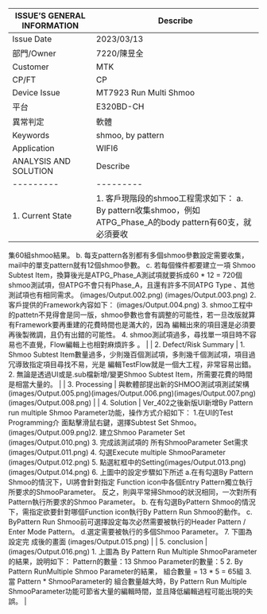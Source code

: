|   ISSUE’S GENERAL INFORMATION   |  Describe  |
|  ---------  |  ---------  |
|  Issue Date  |  2023/03/13  |
|  部門/Owner  |  7220/陳昱全  |
|  Customer  |  MTK  |
|  CP/FT  |  CP  |
|  Device Issue  |  MT7923 Run Multi Shmoo  |
|  平台  |  E320BD-CH  |
|  異常判定  |  軟體  |
|  Keywords  |  shmoo, by pattern  |
|  Application  |  WIFI6  |
|   ANALYSIS AND SOLUTION   |  Describe  |
|  ---------  |  ---------  |
|  1. Current State  |  1. 客戶現階段的shmoo工程需求如下： a. By pattern收集shmoo，例如ATPG_Phase_A的body pattern有60支，就必須要收
集60組shmoo結果。 b. 每支pattern各別都有多個shmoo參數設定需要收集，mail中的單支pattern就有12個shmoo參數。 c. 若每個條件都要建立一項
Shmoo Subtest Item，換算後光是ATPG_Phase_A測試項就要拆成60 * 12 = 720個shmoo測試項，但ATPG不會只有Phase_A，且還有許多不同ATPG Type 
、其他測試項也有相同需求。 (images/Output.002.png) (images/Output.003.png) 2. 客戶提供的Framework內容如下： (images/Output.004.png) 3. shmoo工程中的pattetn不見得會是同一版，shmoo參數也會有調整的可能性，若一旦改版就算有Framework要再重建的花費時間也是滿大的，因為 
編輯出來的項目還是必須要再後製微調，且仍有出錯的可能性。 4. shmoo測試項過多，尋找單一項目時不容易也不直覺，Flow編輯上也相對麻煩許多
。  |
|  2. Defect/Risk Summary  |  1. Shmoo Subtest Item數量過多，少則幾百個測試項，多則幾千個測試項，項目過冗導致指定項目尋找不易，光是
編輯TestFlow就是一個大工程，非常容易出錯。 2. 無論是透過UI或是.sub檔新增/變更Shmoo Subtest Item，所需要花費的時間是相當大量的。  | 
|  3. Processing  |  與軟體部提出新的SHMOO測試項測試架構 (images/Output.005.png)(images/Output.006.png)(images/Output.007.png)(images/Output.008.png)  |
|  4. Solution  |  Ver_402之後新版UI新增By Pattern run multiple Shmoo Parameter功能，操作方式介紹如下： 1.在UI的Test Programming介 
面點擊滑鼠右鍵，選擇Subtest Set Shmoo。 (images/Output.009.png)2. 建立Shmoo Parameter Set (images/Output.010.png) 3. 完成該測試項的
所有ShmooParameter Set需求 (images/Output.011.png) 4. 勾選Execute multiple ShmooParameter (images/Output.012.png) 5. 點選紅框中的Setting(images/Output.013.png) (images/Output.014.png) 6. 上圖中的設定步驟如下所述 a.在有勾選By Pattern Shmoo的情況下，UI將會針對指定
Function icon中各個Entry Pattern獨立執行所要求的ShmooParameter。 反之，則與平常掃Shmoo的狀況相同，一次對所有Pattern執行所要求的Shmoo Parameter。 b. 在有勾選ByPattern Shmoo的情況下，需指定欲要針對哪個Function icon執行By Pattern Run Shmoo的動作。 c. ByPattern Run 
Shmoo前可選擇設定每次必然需要被執行的Header Pattern / Enter Mode Pattern。 d.選定需要被執行的多個Shmoo Parameter。 7. 下圖為設定完 
成後的畫面 (images/Output.015.png)  |
|  5. conclusion  |  (images/Output.016.png) 1. 上圖為 By Pattern Run Multiple ShmooParameter的結果，說明如下： Pattern的數量：13 Shmoo Parameter的數量：5 2. By Pattern RunMultiple Shmoo Parameter的結果， 組合數量 = 13 * 5 = 65組 3. 當 Pattern * ShmooParameter的
組合數量越大時，By Pattern Run Multiple ShmooParameter功能可節省大量的編輯時間，並且降低編輯過程可能出現的失誤。  |
